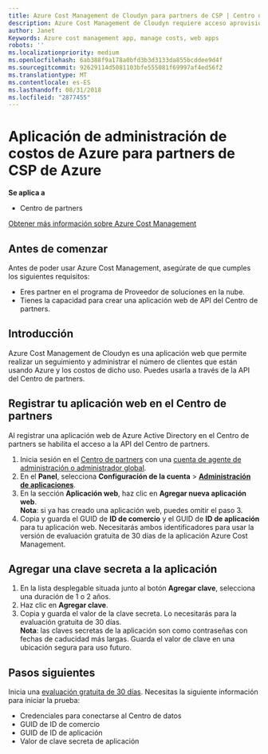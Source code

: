 ```yaml
---
title: Azure Cost Management de Cloudyn para partners de CSP | Centro de partners
description: Azure Cost Management de Cloudyn requiere acceso aprovisionado a la API del Centro de partners.
author: Janet
Keywords: Azure cost management app, manage costs, web apps
robots: ''
ms.localizationpriority: medium
ms.openlocfilehash: 6ab388f9a178a0bfd3b3d3133da855bcddee9d4f
ms.sourcegitcommit: 92629114d5081103bfe555081f69997af4ed56f2
ms.translationtype: MT
ms.contentlocale: es-ES
ms.lasthandoff: 08/31/2018
ms.locfileid: "2877455"
---
```

# <a name="azure-cost-management-app-for-azure-csp-partners"></a>Aplicación de administración de costos de Azure para partners de CSP de Azure  

**Se aplica a**

-  Centro de partners

[Obtener más información sobre Azure Cost Management](https://go.microsoft.com/fwlink/p/?linkid=857893)

## <a name="before-you-begin"></a>Antes de comenzar
Antes de poder usar Azure Cost Management, asegúrate de que cumples los siguientes requisitos:

- Eres partner en el programa de Proveedor de soluciones en la nube.
- Tienes la capacidad para crear una aplicación web de API del Centro de partners.

## <a name="overview"></a>Introducción

Azure Cost Management de Cloudyn es una aplicación web que permite realizar un seguimiento y administrar el número de clientes que están usando Azure y los costos de dicho uso. Puedes usarla a través de la API del Centro de partners.

## <a name="register-your-web-app-in-the-partner-center"></a>Registrar tu aplicación web en el Centro de partners
Al registrar una aplicación web de Azure Active Directory en el Centro de partners se habilita el acceso a la API del Centro de partners. 
1.  Inicia sesión en el [Centro de partners](https://partnercenter.microsoft.com/en-us/pcv/dashboard/overview) con una [cuenta de agente de administración o administrador global](create-user-accounts-and-set-permissions.md).
2.  En el **Panel**, selecciona **Configuración de la cuenta** &gt; **[Administración de aplicaciones](https://partnercenter.microsoft.com/en-us/pcv/apiintegration/appmanagement)**.
3.  En la sección **Aplicación web**, haz clic en **Agregar nueva aplicación web**.
<br> **Nota**: si ya has creado una aplicación web, puedes omitir el paso 3.
4.  Copia y guarda el GUID de **ID de comercio** y el GUID de **ID de aplicación** para tu aplicación web. Necesitarás ambos identificadores para usar la versión de evaluación gratuita de 30 días de la aplicación Azure Cost Management.

## <a name="add-a-secret-key-to-your-app"></a>Agregar una clave secreta a la aplicación
1.  En la lista desplegable situada junto al botón **Agregar clave**, selecciona una duración de 1 o 2 años.
2.  Haz clic en **Agregar clave**. 
3.  Copia y guarda el valor de la clave secreta. Lo necesitarás para la evaluación gratuita de 30 días.
<br>**Nota**: las claves secretas de la aplicación son como contraseñas con fechas de caducidad más largas. Guarda el valor de clave en una ubicación segura para uso futuro.

## <a name="next-steps"></a>Pasos siguientes
Inicia una [evaluación gratuita de 30 días](https://go.microsoft.com/fwlink/?linkid=857895).
Necesitas la siguiente información para iniciar la prueba:
- Credenciales para conectarse al Centro de datos
- GUID de ID de comercio
- GUID de ID de aplicación
- Valor de clave secreta de aplicación
